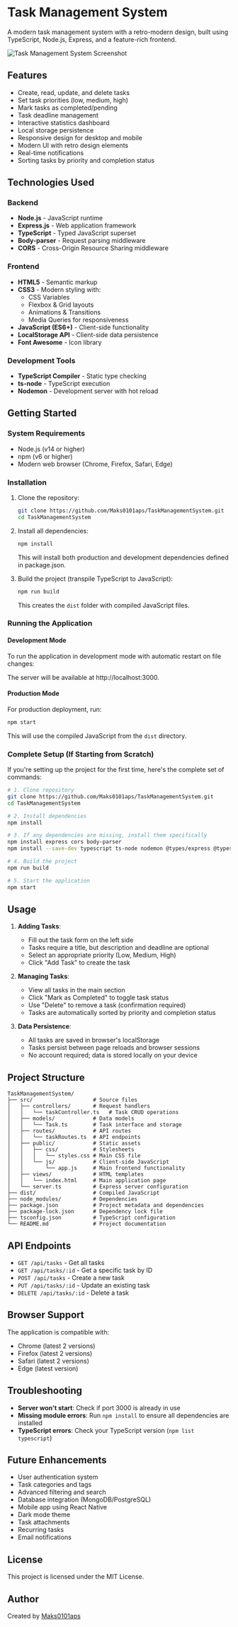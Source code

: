 # Task Management System

A modern task management system with a retro-modern design, built using TypeScript, Node.js, Express, and a feature-rich frontend.

![Task Management System Screenshot](https://i.imgur.com/example.png)

## Features

- Create, read, update, and delete tasks
- Set task priorities (low, medium, high)
- Mark tasks as completed/pending
- Task deadline management
- Interactive statistics dashboard
- Local storage persistence
- Responsive design for desktop and mobile
- Modern UI with retro design elements
- Real-time notifications
- Sorting tasks by priority and completion status

## Technologies Used

### Backend
- **Node.js** - JavaScript runtime
- **Express.js** - Web application framework
- **TypeScript** - Typed JavaScript superset
- **Body-parser** - Request parsing middleware
- **CORS** - Cross-Origin Resource Sharing middleware

### Frontend
- **HTML5** - Semantic markup
- **CSS3** - Modern styling with:
  - CSS Variables
  - Flexbox & Grid layouts
  - Animations & Transitions
  - Media Queries for responsiveness
- **JavaScript (ES6+)** - Client-side functionality
- **LocalStorage API** - Client-side data persistence
- **Font Awesome** - Icon library

### Development Tools
- **TypeScript Compiler** - Static type checking
- **ts-node** - TypeScript execution
- **Nodemon** - Development server with hot reload

## Getting Started

### System Requirements
- Node.js (v14 or higher)
- npm (v6 or higher)
- Modern web browser (Chrome, Firefox, Safari, Edge)

### Installation

1. Clone the repository:
   ```bash
   git clone https://github.com/Maks0101aps/TaskManagementSystem.git
   cd TaskManagementSystem
   ```

2. Install all dependencies:
   ```bash
   npm install
   ```
   
   This will install both production and development dependencies defined in package.json.

3. Build the project (transpile TypeScript to JavaScript):
   ```bash
   npm run build
   ```
   
   This creates the `dist` folder with compiled JavaScript files.

### Running the Application

#### Development Mode
To run the application in development mode with automatic restart on file changes:



The server will be available at http://localhost:3000.

#### Production Mode
For production deployment, run:

```bash
npm start
```

This will use the compiled JavaScript from the `dist` directory.

### Complete Setup (If Starting from Scratch)

If you're setting up the project for the first time, here's the complete set of commands:

```bash
# 1. Clone repository
git clone https://github.com/Maks0101aps/TaskManagementSystem.git
cd TaskManagementSystem

# 2. Install dependencies
npm install

# 3. If any dependencies are missing, install them specifically
npm install express cors body-parser
npm install --save-dev typescript ts-node nodemon @types/express @types/cors @types/body-parser @types/node

# 4. Build the project
npm run build

# 5. Start the application
npm start
```

## Usage

1. **Adding Tasks**:
   - Fill out the task form on the left side
   - Tasks require a title, but description and deadline are optional
   - Select an appropriate priority (Low, Medium, High)
   - Click "Add Task" to create the task

2. **Managing Tasks**:
   - View all tasks in the main section
   - Click "Mark as Completed" to toggle task status
   - Use "Delete" to remove a task (confirmation required)
   - Tasks are automatically sorted by priority and completion status

3. **Data Persistence**:
   - All tasks are saved in browser's localStorage
   - Tasks persist between page reloads and browser sessions
   - No account required; data is stored locally on your device

## Project Structure

```
TaskManagementSystem/
├── src/                   # Source files
│   ├── controllers/       # Request handlers
│   │   └── taskController.ts   # Task CRUD operations
│   ├── models/            # Data models
│   │   └── Task.ts        # Task interface and storage
│   ├── routes/            # API routes
│   │   └── taskRoutes.ts  # API endpoints
│   ├── public/            # Static assets
│   │   ├── css/           # Stylesheets
│   │   │   └── styles.css # Main CSS file
│   │   └── js/            # Client-side JavaScript
│   │       └── app.js     # Main frontend functionality
│   ├── views/             # HTML templates
│   │   └── index.html     # Main application page
│   └── server.ts          # Express server configuration
├── dist/                  # Compiled JavaScript
├── node_modules/          # Dependencies
├── package.json           # Project metadata and dependencies
├── package-lock.json      # Dependency lock file
├── tsconfig.json          # TypeScript configuration
└── README.md              # Project documentation
```

## API Endpoints

- `GET /api/tasks` - Get all tasks
- `GET /api/tasks/:id` - Get a specific task by ID
- `POST /api/tasks` - Create a new task
- `PUT /api/tasks/:id` - Update an existing task
- `DELETE /api/tasks/:id` - Delete a task

## Browser Support

The application is compatible with:
- Chrome (latest 2 versions)
- Firefox (latest 2 versions)
- Safari (latest 2 versions)
- Edge (latest version)

## Troubleshooting

- **Server won't start**: Check if port 3000 is already in use
- **Missing module errors**: Run `npm install` to ensure all dependencies are installed
- **TypeScript errors**: Check your TypeScript version (`npm list typescript`)

## Future Enhancements

- User authentication system
- Task categories and tags
- Advanced filtering and search
- Database integration (MongoDB/PostgreSQL)
- Mobile app using React Native
- Dark mode theme
- Task attachments
- Recurring tasks
- Email notifications

## License

This project is licensed under the MIT License.

## Author

Created by [Maks0101aps](https://github.com/Maks0101aps) 